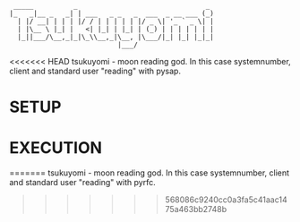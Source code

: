      _____          _                                _ 
    |_   _|__ _   _| | ___   _ _   _  ___  _ __ ___ (_)
      | |/ __| | | | |/ / | | | | | |/ _ \| '_ ` _ \| |
      | |\__ \ |_| |   <| |_| | |_| | (_) | | | | | | |
      |_||___/\__,_|_|\_\\__,_|\__, |\___/|_| |_| |_|_|
                               |___/                   
<<<<<<< HEAD
tsukuyomi - moon reading god. In this case systemnumber, client and standard user "reading" with pysap.
# SETUP
# EXECUTION

=======
tsukuyomi - moon reading god. In this case systemnumber, client and standard user "reading" with pyrfc.
>>>>>>> 568086c9240cc0a3fa5c41aac1475a463bb2748b
